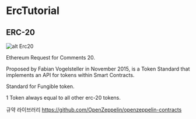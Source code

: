 # ErcTutorial

## ERC-20

![alt Erc20](https://github.com/kangkkang/ErcTutorial/erc20-1.jpg)

Ethereum Request for Comments 20. 

Proposed by Fabian Vogelsteller in November 2015, is a Token Standard that implements an API for tokens within Smart Contracts.

Standard for Fungible token.

1 Token always equal to all other erc-20 tokens.

규약 라이브러리
https://github.com/OpenZeppelin/openzeppelin-contracts